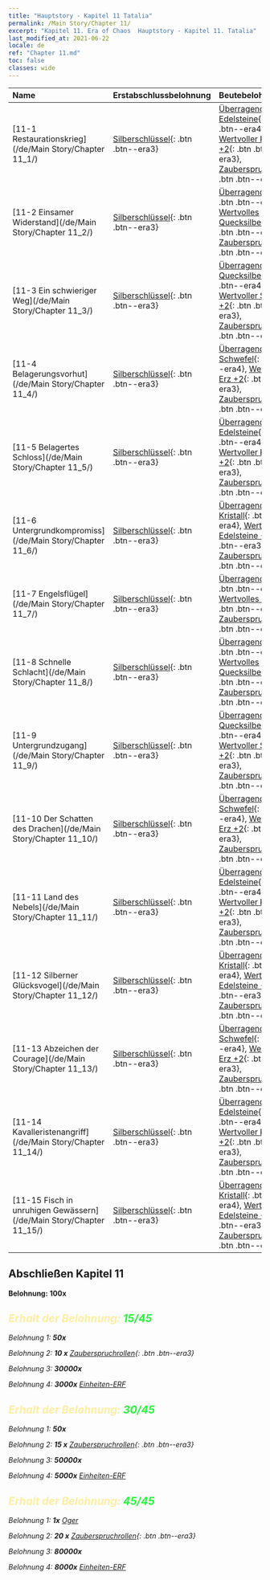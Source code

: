```yaml
---
title: "Hauptstory - Kapitel 11 Tatalia"
permalink: /Main Story/Chapter 11/
excerpt: "Kapitel 11. Era of Chaos  Hauptstory - Kapitel 11. Tatalia"
last_modified_at: 2021-06-22
locale: de
ref: "Chapter 11.md"
toc: false
classes: wide
---
```


  | Name |  Erstabschlussbelohnung | Beutebelohnung |
  |:------------|:------------|:------------| 
  | [11-1 Restaurationskrieg](/de/Main Story/Chapter 11_1/) | [Silberschlüssel](/ItemsDE/con_693/){: .btn .btn--era3} | [Überragende Edelsteine](/ItemsDE/mat_37/){: .btn .btn--era4}, [Wertvoller Kristall +2](/ItemsDE/mat_31/){: .btn .btn--era3}, [Zauberspruchrollen](/ItemsDE/con_694/){: .btn .btn--era3} |
  | [11-2 Einsamer Widerstand](/de/Main Story/Chapter 11_2/) | [Silberschlüssel](/ItemsDE/con_693/){: .btn .btn--era3} | [Überragendes Holz](/ItemsDE/mat_34/){: .btn .btn--era4}, [Wertvolles Quecksilber +2](/ItemsDE/mat_28/){: .btn .btn--era3}, [Zauberspruchrollen](/ItemsDE/con_694/){: .btn .btn--era3} |
  | [11-3 Ein schwieriger Weg](/de/Main Story/Chapter 11_3/) | [Silberschlüssel](/ItemsDE/con_693/){: .btn .btn--era3} | [Überragendes Quecksilber](/ItemsDE/mat_35/){: .btn .btn--era4}, [Wertvoller Schwefel +2](/ItemsDE/mat_29/){: .btn .btn--era3}, [Zauberspruchrollen](/ItemsDE/con_694/){: .btn .btn--era3} |
  | [11-4 Belagerungsvorhut](/de/Main Story/Chapter 11_4/) | [Silberschlüssel](/ItemsDE/con_693/){: .btn .btn--era3} | [Überragender Schwefel](/ItemsDE/mat_36/){: .btn .btn--era4}, [Wertvolles Erz +2](/ItemsDE/mat_26/){: .btn .btn--era3}, [Zauberspruchrollen](/ItemsDE/con_694/){: .btn .btn--era3} |
  | [11-5 Belagertes Schloss](/de/Main Story/Chapter 11_5/) | [Silberschlüssel](/ItemsDE/con_693/){: .btn .btn--era3} | [Überragende Edelsteine](/ItemsDE/mat_37/){: .btn .btn--era4}, [Wertvoller Kristall +2](/ItemsDE/mat_31/){: .btn .btn--era3}, [Zauberspruchrollen](/ItemsDE/con_694/){: .btn .btn--era3} |
  | [11-6 Untergrundkompromiss](/de/Main Story/Chapter 11_6/) | [Silberschlüssel](/ItemsDE/con_693/){: .btn .btn--era3} | [Überragender Kristall](/ItemsDE/mat_38/){: .btn .btn--era4}, [Wertvolle Edelsteine +2](/ItemsDE/mat_30/){: .btn .btn--era3}, [Zauberspruchrollen](/ItemsDE/con_694/){: .btn .btn--era3} |
  | [11-7 Engelsflügel](/de/Main Story/Chapter 11_7/) | [Silberschlüssel](/ItemsDE/con_693/){: .btn .btn--era3} | [Überragendes Erz](/ItemsDE/mat_33/){: .btn .btn--era4}, [Wertvolles Holz +2](/ItemsDE/mat_27/){: .btn .btn--era3}, [Zauberspruchrollen](/ItemsDE/con_694/){: .btn .btn--era3} |
  | [11-8 Schnelle Schlacht](/de/Main Story/Chapter 11_8/) | [Silberschlüssel](/ItemsDE/con_693/){: .btn .btn--era3} | [Überragendes Holz](/ItemsDE/mat_34/){: .btn .btn--era4}, [Wertvolles Quecksilber +2](/ItemsDE/mat_28/){: .btn .btn--era3}, [Zauberspruchrollen](/ItemsDE/con_694/){: .btn .btn--era3} |
  | [11-9 Untergrundzugang](/de/Main Story/Chapter 11_9/) | [Silberschlüssel](/ItemsDE/con_693/){: .btn .btn--era3} | [Überragendes Quecksilber](/ItemsDE/mat_35/){: .btn .btn--era4}, [Wertvoller Schwefel +2](/ItemsDE/mat_29/){: .btn .btn--era3}, [Zauberspruchrollen](/ItemsDE/con_694/){: .btn .btn--era3} |
  | [11-10 Der Schatten des Drachen](/de/Main Story/Chapter 11_10/) | [Silberschlüssel](/ItemsDE/con_693/){: .btn .btn--era3} | [Überragender Schwefel](/ItemsDE/mat_36/){: .btn .btn--era4}, [Wertvolles Erz +2](/ItemsDE/mat_26/){: .btn .btn--era3}, [Zauberspruchrollen](/ItemsDE/con_694/){: .btn .btn--era3} |
  | [11-11 Land des Nebels](/de/Main Story/Chapter 11_11/) | [Silberschlüssel](/ItemsDE/con_693/){: .btn .btn--era3} | [Überragende Edelsteine](/ItemsDE/mat_37/){: .btn .btn--era4}, [Wertvoller Kristall +2](/ItemsDE/mat_31/){: .btn .btn--era3}, [Zauberspruchrollen](/ItemsDE/con_694/){: .btn .btn--era3} |
  | [11-12 Silberner Glücksvogel](/de/Main Story/Chapter 11_12/) | [Silberschlüssel](/ItemsDE/con_693/){: .btn .btn--era3} | [Überragender Kristall](/ItemsDE/mat_38/){: .btn .btn--era4}, [Wertvolle Edelsteine +2](/ItemsDE/mat_30/){: .btn .btn--era3}, [Zauberspruchrollen](/ItemsDE/con_694/){: .btn .btn--era3} |
  | [11-13 Abzeichen der Courage](/de/Main Story/Chapter 11_13/) | [Silberschlüssel](/ItemsDE/con_693/){: .btn .btn--era3} | [Überragender Schwefel](/ItemsDE/mat_36/){: .btn .btn--era4}, [Wertvolles Erz +2](/ItemsDE/mat_26/){: .btn .btn--era3}, [Zauberspruchrollen](/ItemsDE/con_694/){: .btn .btn--era3} |
  | [11-14 Kavalleristenangriff](/de/Main Story/Chapter 11_14/) | [Silberschlüssel](/ItemsDE/con_693/){: .btn .btn--era3} | [Überragende Edelsteine](/ItemsDE/mat_37/){: .btn .btn--era4}, [Wertvoller Kristall +2](/ItemsDE/mat_31/){: .btn .btn--era3}, [Zauberspruchrollen](/ItemsDE/con_694/){: .btn .btn--era3} |
  | [11-15 Fisch in unruhigen Gewässern](/de/Main Story/Chapter 11_15/) | [Silberschlüssel](/ItemsDE/con_693/){: .btn .btn--era3} | [Überragender Kristall](/ItemsDE/mat_38/){: .btn .btn--era4}, [Wertvolle Edelsteine +2](/ItemsDE/mat_30/){: .btn .btn--era3}, [Zauberspruchrollen](/ItemsDE/con_694/){: .btn .btn--era3} |


## Abschließen Kapitel 11

 **Belohnung:**  **100x** <i class="fas fa-gem"/>



## <span style="color: #ffeea0">Erhalt der Belohnung: </span><span style="color: #27f73a">15/45</span>

 Belohnung 1:  **50x** <i class="fas fa-gem"/>

 Belohnung 2: **10 x** [Zauberspruchrollen](/ItemsDE/con_694/){: .btn .btn--era3}

 Belohnung 3:  **30000x** <i class="fas fa-coins"/>

 Belohnung 4:  **3000x** [Einheiten-ERF](/ItemsDE/con_902/)



## <span style="color: #ffeea0">Erhalt der Belohnung: </span><span style="color: #27f73a">30/45</span>

 Belohnung 1:  **50x** <i class="fas fa-gem"/>

 Belohnung 2: **15 x** [Zauberspruchrollen](/ItemsDE/con_694/){: .btn .btn--era3}

 Belohnung 3:  **50000x** <i class="fas fa-coins"/>

 Belohnung 4:  **5000x** [Einheiten-ERF](/ItemsDE/con_902/)



## <span style="color: #ffeea0">Erhalt der Belohnung: </span><span style="color: #27f73a">45/45</span>

 Belohnung 1:  **1x** [Oger](/de/units/Ogre/)

 Belohnung 2: **20 x** [Zauberspruchrollen](/ItemsDE/con_694/){: .btn .btn--era3}

 Belohnung 3:  **80000x** <i class="fas fa-coins"/>

 Belohnung 4:  **8000x** [Einheiten-ERF](/ItemsDE/con_902/)

